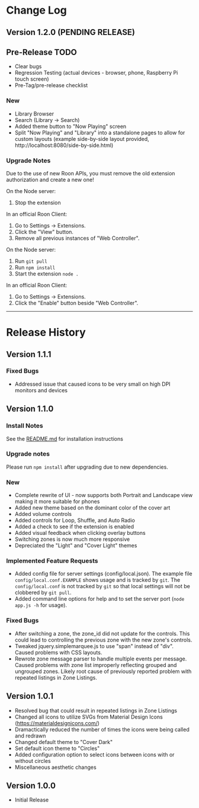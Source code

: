 # Change Log

## Version 1.2.0 (PENDING RELEASE)

## Pre-Release TODO
- Clear bugs
- Regression Testing (actual devices - browser, phone, Raspberry Pi touch screen)
- Pre-Tag/pre-release checklist

### New
- Library Browser
- Search (Library -> Search)
- Added theme button to "Now Playing" screen
- Split "Now Playing" and "Library" into a standalone pages to allow for custom layouts (example side-by-side layout provided, http://localhost:8080/side-by-side.html)

### Upgrade Notes
Due to the use of new Roon APIs, you must remove the old extension authorization and create a new one!

On the Node server:
1. Stop the extension

In an official Roon Client:
1. Go to Settings -> Extensions.
1. Click the "View" button.
1. Remove all previous instances of "Web Controller".

On the Node server:
1. Run `git pull`
1. Run `npm install`
1. Start the extension `node .`

In an official Roon Client:
1. Go to Settings -> Extensions.
1. Click the "Enable" button beside "Web Controller".

------------------
# Release History

## Version 1.1.1

### Fixed Bugs
- Addressed issue that caused icons to be very small on high DPI monitors and devices

## Version 1.1.0

### Install Notes
See the [README.md](README.md) for installation instructions

### Upgrade notes
Please run `npm install` after upgrading due to new dependencies.

### New
- Complete rewrite of UI - now supports both Portrait and Landscape view making it more suitable for phones
- Added new theme based on the dominant color of the cover art
- Added volume controls
- Added controls for Loop, Shuffle, and Auto Radio
- Added a check to see if the extension is enabled
- Added visual feedback when clicking overlay buttons
- Switching zones is now much more responsive
- Depreciated the "Light" and "Cover Light" themes

### Implemented Feature Requests
- Added config file for server settings (config/local.json).  The example file `config/local.conf.EXAMPLE` shows usage and is tracked by `git`.  The `config/local.conf` is not tracked by `git` so that local settings will not be clobbered by `git pull`.
- Added command line options for help and to set the server port (`node app.js -h` for usage).

### Fixed Bugs
- After switching a zone, the zone_id did not update for the controls. This could lead to controlling the previous zone with the new zone's controls.
- Tweaked jquery.simplemarquee.js to use "span" instead of "div". Caused problems with CSS layouts.
- Rewrote zone message parser to handle multiple events per message.  Caused problems with zone list improperly reflecting grouped and ungrouped zones. Likely root cause of previously reported problem with repeated listings in Zone Listings.

## Version 1.0.1
- Resolved bug that could result in repeated listings in Zone Listings
- Changed all icons to utilize SVGs from Material Design Icons (https://materialdesignicons.com/)
- Dramactically reduced the number of times the icons were being called and redrawn
- Changed default theme to "Cover Dark"
- Set default icon theme to "Circles"
- Added configuration option to select icons between icons with or without circles
- Miscellaneous aesthetic changes

## Version 1.0.0
- Initial Release
